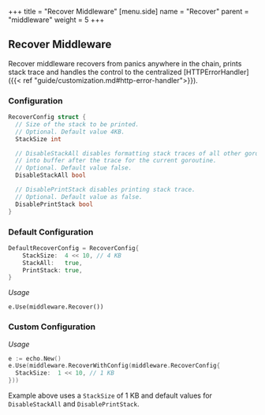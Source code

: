 +++
title = "Recover Middleware"
[menu.side]
  name = "Recover"
  parent = "middleware"
  weight = 5
+++

## Recover Middleware

Recover middleware recovers from panics anywhere in the chain, prints stack trace
and handles the control to the centralized
[HTTPErrorHandler]({{< ref "guide/customization.md#http-error-handler">}}).

### Configuration

```go
RecoverConfig struct {
  // Size of the stack to be printed.
  // Optional. Default value 4KB.
  StackSize int

  // DisableStackAll disables formatting stack traces of all other goroutines
  // into buffer after the trace for the current goroutine.
  // Optional. Default value false.
  DisableStackAll bool

  // DisablePrintStack disables printing stack trace.
  // Optional. Default value as false.
  DisablePrintStack bool
}
```

### Default Configuration

```go
DefaultRecoverConfig = RecoverConfig{
	StackSize:  4 << 10, // 4 KB
	StackAll:   true,
	PrintStack: true,
}
```

*Usage*

`e.Use(middleware.Recover())`

### Custom Configuration

*Usage*

```go
e := echo.New()
e.Use(middleware.RecoverWithConfig(middleware.RecoverConfig{
  StackSize:  1 << 10, // 1 KB
}))
```

Example above uses a `StackSize` of 1 KB and default values for `DisableStackAll`
and `DisablePrintStack`.
